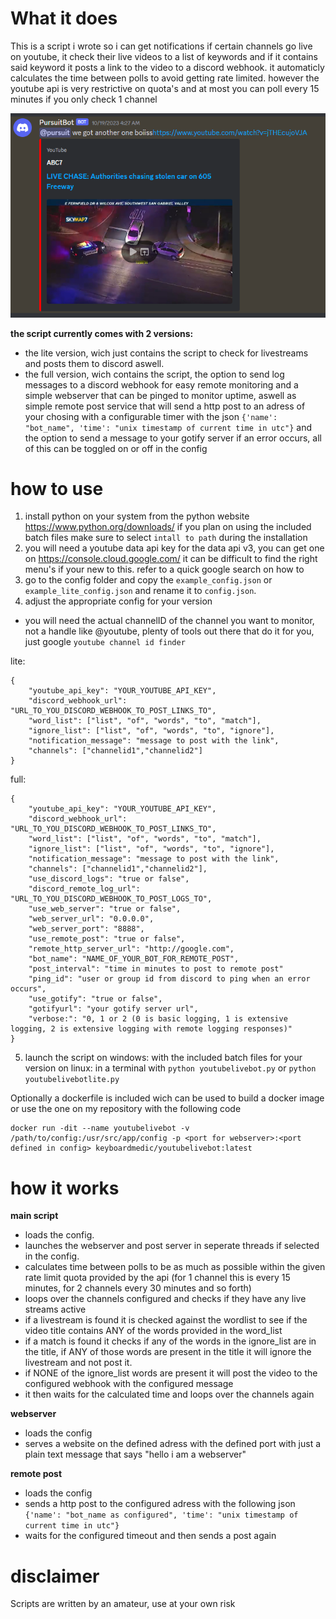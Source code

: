 # What it does
This is a script i wrote so i can get notifications if certain channels go live on youtube, it check their live videos to a list of keywords and if it contains said keyword it posts a link to the video to a discord webhook. it automaticly calculates the time between polls to avoid getting rate limited. however the youtube api is very restrictive on quota's and at most you can poll every 15 minutes if you only check 1 channel

![Alt text](screenshot.png)

**the script currently comes with 2 versions:**   
- the lite version, wich just contains the script to check for livestreams and posts them to discord aswell.    
- the full version, wich contains the script, the option to send log messages to a discord webhook for easy remote monitoring and a simple webserver that can be pinged to monitor uptime, aswell as simple remote post service that will send a http post to an adress of your chosing with a configurable timer with the json ```{'name': "bot_name", 'time': "unix timestamp of current time in utc"}``` and the option to send a message to your gotify server if an error occurs, all of this can be toggled on or off in the config



# how to use
1. install python on your system from the python website https://www.python.org/downloads/ if you plan on using the included batch files make sure to select ```intall to path``` during the installation
2. you will need a youtube data api key for the data api v3, you can get one on https://console.cloud.google.com/ it can be difficult to find the right menu's if your new to this. refer to a quick google search on how to
3. go to the config folder and copy the ```example_config.json``` or ```example_lite_config.json``` and rename it to ```config.json```.
4. adjust the appropriate config for your version   
* you will need the actual channelID of the channel you want to monitor, not a handle like @youtube, plenty of tools out there that do it for you, just google ```youtube channel id finder```

lite:
```
{
    "youtube_api_key": "YOUR_YOUTUBE_API_KEY",
    "discord_webhook_url": "URL_TO_YOU_DISCORD_WEBHOOK_TO_POST_LINKS_TO",
    "word_list": ["list", "of", "words", "to", "match"],
    "ignore_list": ["list", "of", "words", "to", "ignore"],
    "notification_message": "message to post with the link",
    "channels": ["channelid1","channelid2"]
}
```
full:
```
{
    "youtube_api_key": "YOUR_YOUTUBE_API_KEY",
    "discord_webhook_url": "URL_TO_YOU_DISCORD_WEBHOOK_TO_POST_LINKS_TO",
    "word_list": ["list", "of", "words", "to", "match"],
    "ignore_list": ["list", "of", "words", "to", "ignore"],
    "notification_message": "message to post with the link",
    "channels": ["channelid1","channelid2"],
    "use_discord_logs": "true or false",
    "discord_remote_log_url": "URL_TO_YOU_DISCORD_WEBHOOK_TO_POST_LOGS_TO",
    "use_web_server": "true or false",
    "web_server_url": "0.0.0.0",
    "web_server_port": "8888",
    "use_remote_post": "true or false",
    "remote_http_server_url": "http://google.com",
    "bot_name": "NAME_OF_YOUR_BOT_FOR_REMOTE_POST",
    "post_interval": "time in minutes to post to remote post"
    "ping_id": "user or group id from discord to ping when an error occurs",
    "use_gotify": "true or false",
    "gotifyurl": "your gotify server url",
    "verbose:": "0, 1 or 2 (0 is basic logging, 1 is extensive logging, 2 is extensive logging with remote logging responses)"
}
```
5. launch the script
on windows: with the included batch files for your version
on linux: in a terminal with ```python youtubelivebot.py``` or ```python youtubelivebotlite.py```

Optionally a dockerfile is included wich can be used to build a docker image or use the one on my repository with the following code

```
docker run -dit --name youtubelivebot -v /path/to/config:/usr/src/app/config -p <port for webserver>:<port defined in config> keyboardmedic/youtubelivebot:latest
```
# how it works
**main script**
- loads the config.   
- launches the webserver and post server in seperate threads if selected in the config.
- calculates time between polls to be as much as possible within the given rate limit quota provided by the api (for 1 channel this is every 15 minutes, for 2 channels every 30 minutes and so forth)
- loops over the channels configured and checks if they have any live streams active
- if a livestream is found it is checked against the wordlist to see if the video title contains ANY of the words provided in the word_list
- if a match is found it checks if any of the words in the ignore_list are in the title, if ANY of those words are present in the title it will ignore the livestream and not post it.
- if NONE of the ignore_list words are present it will post the video to the configured webhook with the configured message
- it then waits for the calculated time and loops over the channels again

**webserver**
- loads the config
- serves a website on the defined adress with the defined port with just a plain text message that says "hello i am a webserver"

**remote post**
- loads the config
- sends a http post to the configured adress with the following json ```{'name': "bot_name as configured", 'time': "unix timestamp of current time in utc"}```
- waits for the configured timeout and then sends a post again

# disclaimer
Scripts are written by an amateur, use at your own risk
    